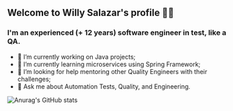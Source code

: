 ## Welcome to Willy Salazar's profile 🤖🤙 
### I'm an experienced (+ 12 years) software engineer in test, like a QA.
- 🔭 I’m currently working on Java projects;
- 🌱 I’m currently learning microservices using Spring Framework;
- 🤔 I’m looking for help mentoring other Quality Engineers with their challenges;
- 💬 Ask me about Automation Tests, Quality, and Engineering.


![Anurag's GitHub stats](https://github-readme-stats.vercel.app/api?username=willysalazar&show_icons=true&theme=tokyonight)


<!--
**willysalazar/willysalazar** is a ✨ _special_ ✨ repository because its `README.md` (this file) appears on your GitHub profile.

Here are some ideas to get you started:

- 🔭 I’m currently working on ...
- 🌱 I’m currently learning ...
- 👯 I’m looking to collaborate on ...
- 🤔 I’m looking for help with ...
- 💬 Ask me about ...
- 📫 How to reach me: ...
- 😄 Pronouns: ...
- ⚡ Fun fact: ...
-->

